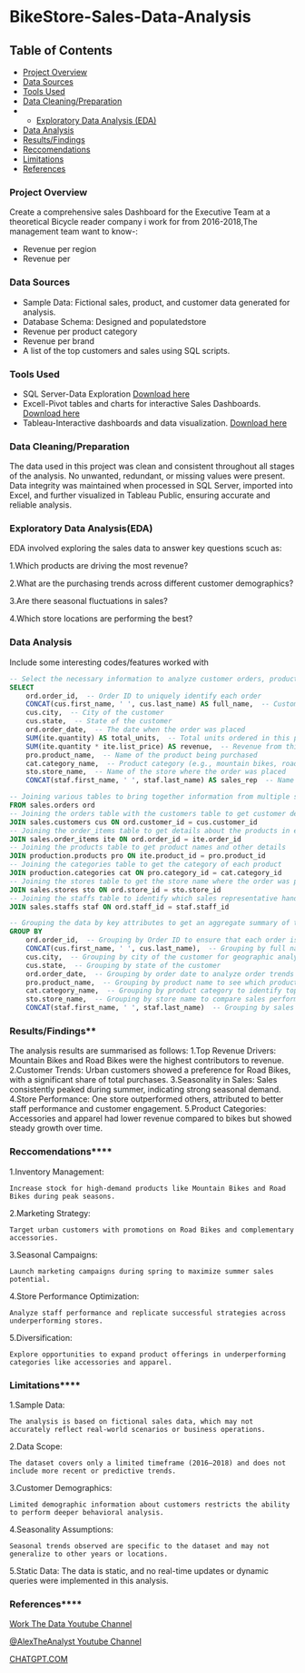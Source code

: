 # BikeStore-Sales-Data-Analysis
## Table of Contents
- [Project Overview](#project-overview)
- [Data Sources](#data-sources)
- [Tools Used](#tools-used)
- [Data Cleaning/Preparation](#data-cleaningpreparation)
- - [Exploratory Data Analysis (EDA)](#exploratory-data-analysis-eda)
-  [Data Analysis](#data-analysis)
-  [Results/Findings](#resultsfindings)
-  [ Reccomendations](#reccomendations)
-  [  Limitations](#limitations)
-  [References](#references)
### Project Overview
Create a comprehensive sales Dashboard for the Executive Team at a theoretical Bicycle reader company i work for from 2016-2018,The management team want to know-:
- Revenue per region
- Revenue per 

### Data Sources
- Sample Data: Fictional sales, product, and customer data generated for analysis.
- Database Schema: Designed and populatedstore
- Revenue per product  category
- Revenue per brand
- A list of the top customers and sales using SQL scripts.

### Tools Used
- SQL Server-Data Exploration [Download here](https://instagram.com/damianmultipurpose)
- Excell-Pivot tables and charts for interactive Sales Dashboards.  [Download here](https://instagram.com/damianmultipurpose)
- Tableau-Interactive dashboards and data visualization.  [Download here](https://instagram.com/damianmultipurpose)
### Data Cleaning/Preparation
The data used in this project was clean and consistent throughout all stages of the analysis. No unwanted, redundant, or missing values were present. Data integrity was maintained when processed in SQL Server, imported into Excel, and further visualized in Tableau Public, ensuring accurate and reliable analysis.
### Exploratory Data Analysis(EDA)
EDA involved exploring the sales data to answer key questions scuch as:

1.Which products are driving the most revenue?

2.What are the purchasing trends across different customer demographics?

3.Are there seasonal fluctuations in sales?

4.Which store locations are performing the best?
### Data Analysis
Include some interesting codes/features worked with
```sql
-- Select the necessary information to analyze customer orders, product sales, and store performance
SELECT 
    ord.order_id,  -- Order ID to uniquely identify each order
    CONCAT(cus.first_name, ' ', cus.last_name) AS full_name,  -- Customer's full name for better readability
    cus.city,  -- City of the customer
    cus.state,  -- State of the customer
    ord.order_date,  -- The date when the order was placed
    SUM(ite.quantity) AS total_units,  -- Total units ordered in this particular order (sum of all items ordered)
    SUM(ite.quantity * ite.list_price) AS revenue,  -- Revenue from this order (total units * price per unit)
    pro.product_name,  -- Name of the product being purchased
    cat.category_name,  -- Product category (e.g., mountain bikes, road bikes)
    sto.store_name,  -- Name of the store where the order was placed
    CONCAT(staf.first_name, ' ', staf.last_name) AS sales_rep  -- Name of the sales representative who handled the order

-- Joining various tables to bring together information from multiple sources
FROM sales.orders ord
-- Joining the orders table with the customers table to get customer details
JOIN sales.customers cus ON ord.customer_id = cus.customer_id
-- Joining the order_items table to get details about the products in each order
JOIN sales.order_items ite ON ord.order_id = ite.order_id
-- Joining the products table to get product names and other details
JOIN production.products pro ON ite.product_id = pro.product_id
-- Joining the categories table to get the category of each product
JOIN production.categories cat ON pro.category_id = cat.category_id
-- Joining the stores table to get the store name where the order was placed
JOIN sales.stores sto ON ord.store_id = sto.store_id
-- Joining the staffs table to identify which sales representative handled the order
JOIN sales.staffs staf ON ord.staff_id = staf.staff_id

-- Grouping the data by key attributes to get an aggregate summary of the orders
GROUP BY
    ord.order_id,  -- Grouping by Order ID to ensure that each order is summarized individually
    CONCAT(cus.first_name, ' ', cus.last_name),  -- Grouping by full name of the customer
    cus.city,  -- Grouping by city of the customer for geographic analysis
    cus.state,  -- Grouping by state of the customer
    ord.order_date,  -- Grouping by order date to analyze order trends over time
    pro.product_name,  -- Grouping by product name to see which products are selling the most
    cat.category_name,  -- Grouping by product category to identify top categories
    sto.store_name,  -- Grouping by store name to compare sales performance across stores
    CONCAT(staf.first_name, ' ', staf.last_name)  -- Grouping by sales representative to track performance by staff;
```
### Results/Findings**
The analysis results are summarised as follows:
    1.Top Revenue Drivers:
        Mountain Bikes and Road Bikes were the highest contributors to revenue.
    2.Customer Trends:
        Urban customers showed a preference for Road Bikes, with a significant share of total purchases.
    3.Seasonality in Sales:
        Sales consistently peaked during summer, indicating strong seasonal demand.
    4.Store Performance:
        One store outperformed others, attributed to better staff performance and customer engagement.
    5.Product Categories:
        Accessories and apparel had lower revenue compared to bikes but showed steady growth over time.
### Reccomendations****
1.Inventory Management:

    Increase stock for high-demand products like Mountain Bikes and Road Bikes during peak seasons.

2.Marketing Strategy:

    Target urban customers with promotions on Road Bikes and complementary accessories.

3.Seasonal Campaigns:

    Launch marketing campaigns during spring to maximize summer sales potential.

4.Store Performance Optimization:

    Analyze staff performance and replicate successful strategies across underperforming stores.

5.Diversification:

    Explore opportunities to expand product offerings in underperforming categories like accessories and apparel.
### Limitations****
1.Sample Data:

    The analysis is based on fictional sales data, which may not accurately reflect real-world scenarios or business operations.

2.Data Scope:

    The dataset covers only a limited timeframe (2016–2018) and does not include more recent or predictive trends.

3.Customer Demographics:

    Limited demographic information about customers restricts the ability to perform deeper behavioral analysis.

4.Seasonality Assumptions:

    Seasonal trends observed are specific to the dataset and may not generalize to other years or locations.

5.Static Data:
The data is static, and no real-time updates or dynamic queries were implemented in this analysis.

### References****

 [Work The Data Youtube Channel](https://www.youtube.com/watch?v=1pHYKdyRvrw&t=3748s)
 
 [@AlexTheAnalyst Youtube Channel](https://www.youtube.com/@AlexTheAnalyst)
 
 [CHATGPT.COM](https://chatgpt.com/c/675ca5f8-6bd8-8002-bfab-a677b20c933c)



